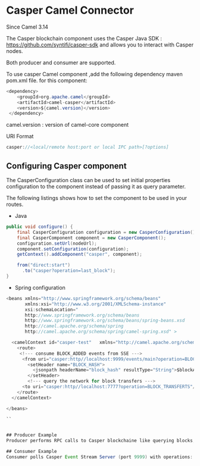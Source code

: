 # Casper Camel Connector
Since Camel 3.14

The Casper blockchain component uses the Casper Java SDK : https://github.com/syntifi/casper-sdk and allows you to interact with Casper nodes.

Both producer and consumer are supported.

To use casper Camel component ,add the following dependency maven pom.xml file. for this component:

```java
<dependency>
    <groupId>org.apache.camel</groupId>
    <artifactId>camel-casper</artifactId>
    <version>${camel.version}</version>
 </dependency>
```

camel.version  : version of camel-core   component

URI Format

```java
casper://<local/remote host:port or local IPC path>[?options]

```
## Configuring Casper component

The CasperConfiguration class can be used to set initial properties configuration to the component instead of passing it as query parameter. 

The following listings shows how to set the component to be used in your routes.

* Java

```java
public void configure() {
    final CasperConfiguration configuration = new CasperConfiguration();
    final CasperComponent component = new CasperComponent();
    configuration.setUrl(nodeUrl);
    component.setConfiguration(configuration);
    getContext().addComponent("casper", component);

    from("direct:start")
      .to("casper?operation=last_block");
}

```

* Spring configuration

```java
<beans xmlns="http://www.springframework.org/schema/beans"
       xmlns:xsi="http://www.w3.org/2001/XMLSchema-instance"
       xsi:schemaLocation="
       http://www.springframework.org/schema/beans 
       http://www.springframework.org/schema/beans/spring-beans.xsd
       http://camel.apache.org/schema/spring 
       http://camel.apache.org/schema/spring/camel-spring.xsd" >

  <camelContext id="casper-test"   xmlns="http://camel.apache.org/schema/spring">
    <route>
     <!--- consume BLOCK_ADDED events from SSE --->
      <from uri="casper:http//localhost:9999/events/main?operation=BLOCK_ADDED"/>
        <setHeader name="BLOCK_HASH">
          <jsonpath headerName="block_hash" resultType="String">$blockAdded.block_hash</jsonpath>
        </setHeader>
        <!--- query the network for block transfers --->
      <to uri="casper:http//localhost:7777?operation=BLOCK_TRANSFERTS"/>
    </route>
  </camelContext>

</beans>

``


## Producer Example
Producer performs RPC calls to Casper blockchaine like querying blocks, deploys, accounts.

## Consumer Example
Consumer polls Casper Event Stream Server (port 9999) with operations: